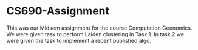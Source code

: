 # CS690-Assignment
This was our Midsem assignment for the course Computation Geonomics. We were given task to perform Laiden clustering in Task 1. In task 2 we were given the task to 
implement a recent published algo.
